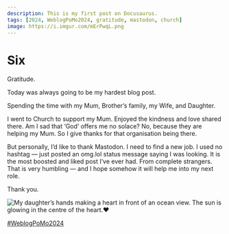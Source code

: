 ```yaml
---
description: This is my first post on Docusaurus.
tags: [2024, WeblogPoMo2024, gratitude, mastodon, church]
image: https://i.imgur.com/mErPwqL.png
---
```


# Six
<!-- truncate -->

Gratitude. 

Today was always going to be my hardest blog post.

Spending the time with my Mum, Brother’s family, my Wife, and Daughter. 

I went to Church to support my Mum. Enjoyed the kindness and love shared there. Am I sad that ‘God’ offers me no solace? No, because they are helping my Mum. So I give thanks for that organisation being there.

But personally, I’d like to thank Mastodon. I need to find a new job. I used no hashtag — just posted an omg.lol status message saying I was looking. It is the most boosted and liked post I’ve ever had. From complete strangers. That is very humbling — and I hope somehow it will help me into my next role. 

Thank you. 

![My daughter’s hands making a heart in front of an ocean view. The sun is glowing in the centre of the heart.❤️](https://cdn.some.pics/phils/6637fe3e2b1da.jpg)

[#WeblogPoMo2024](https://weblog.anniegreens.lol/weblog-posting-month-2024)